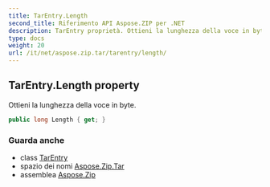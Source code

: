 ```yaml
---
title: TarEntry.Length
second_title: Riferimento API Aspose.ZIP per .NET
description: TarEntry proprietà. Ottieni la lunghezza della voce in byte.
type: docs
weight: 20
url: /it/net/aspose.zip.tar/tarentry/length/
---
```

## TarEntry.Length property

Ottieni la lunghezza della voce in byte.

```csharp
public long Length { get; }
```

### Guarda anche

* class [TarEntry](../)
* spazio dei nomi [Aspose.Zip.Tar](../../tarentry/)
* assemblea [Aspose.Zip](../../../)


